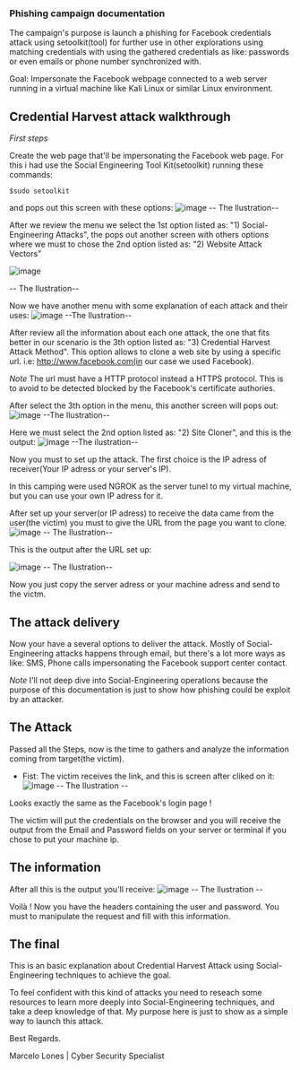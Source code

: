 ### Phishing campaign documentation

The campaign's purpose is launch a phishing for Facebook credentials attack using setoolkit(tool) for further use in other explorations using matching credentials
with using the gathered credentials as like: passwords or even emails or phone number synchronized with.

Goal: Impersonate the Facebook webpage connected to a web server running in a virtual machine like Kali Linux or similar Linux environment.

## Credential Harvest attack walkthrough 

*First steps*

Create the web page that'll be impersonating the Facebook web page. For this i had use the Social Engineering Tool Kit(setoolkit) running these commands: 
	
	$sudo setoolkit

and pops out this screen with these options:
![image](/imgs/Screenshot%202025-07-01%20221450.png)
-- The Ilustration--


After we review the menu we select the 1st option listed as: "1) Social-Engineering Attacks", the pops out another screen with others options where we must to chose the 2nd option listed as: "2) Website Attack Vectors"

![image](/imgs/image.png)

-- The Ilustration--

Now we have another menu with some explanation of each attack and their uses:
![image](/imgs/Screenshot%202025-07-01%20222725.png)
--The Ilustration--

After review all the information about each one attack, the one that fits better in our scenario is the 3th option listed as: "3) Credential Harvest Attack Method".
This option allows to clone a web site by using a specific url. i.e: http://www.facebook.com(in our case we used Facebook).

*Note* The url must have a HTTP protocol instead a HTTPS protocol. This is to avoid to be detected blocked by the Facebook's certificate authories.

After select the 3th option in the menu, this another screen will pops out:
![image](/imgs/Screenshot%202025-07-01%20223603.png)
--The Ilustration--

Here we must select the 2nd option listed as: "2) Site Cloner", and this is the output:
![image](/imgs/Screenshot%202025-07-01%20223941.png)
--The ilustration--

Now you must to set up the attack. The first choice is the IP adress of receiver(Your IP adress or your server's IP).

In this camping were used NGROK as the server tunel to my virtual machine, but you can use your own IP adress for it.

After set up your server(or IP adress) to receive the data came from the user(the victim) you must to give the URL from the page you want to clone.
![image](/imgs/Screenshot%202025-07-01%20224532.png)
-- The Ilustration--

This is the output after the URL set up:

![image](/imgs/Screenshot%202025-07-01%20224822.png)
-- The Ilustration--

Now you just copy the server adress or your machine adress and send to the victm.

## The attack delivery

Now your have a several options to deliver the attack. Mostly of Social-Engineering attacks happens through email, but there's a lot more ways as like: SMS, Phone calls impersonating the Facebook support center contact.

*Note* I'll not deep dive into Social-Engineering operations because the purpose of this documentation is just to show how phishing could be exploit by an attacker. 

## The Attack

Passed all the Steps, now is the time to gathers and analyze the information coming from target(the victim).

- Fist: The victim receives the link, and this is screen after cliked on it:
![image](/imgs/Screenshot%202025-07-01%20225722.png)
-- The Ilustration --

Looks exactly the same as the Facebook's login page !

The victim will put the credentials on the browser and you will receive the output from the Email and Password fields on your server or terminal if you chose to put your machine ip.

## The information

After all this is the output you'll receive:
![image](/imgs/Screenshot%202025-07-01%20230301.png)
-- The Ilustration --

Voilà ! Now you have the headers containing the user and password. You must to manipulate the request and fill with this information. 

## The final
This is an basic explanation about Credential Harvest Attack using Social-Engineering techniques to achieve the goal. 

To feel confident with this kind of attacks you need to reseach some resources to learn more deeply into Social-Engineering techniques, and take a deep knowledge of that. My purpose here is just to show as a simple way to launch this attack.

Best Regards.

Marcelo Lones | Cyber Security Specialist


